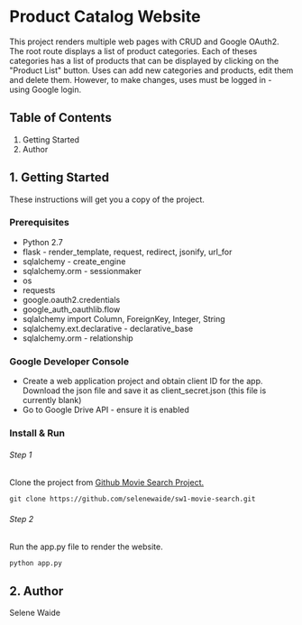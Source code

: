 # Product Catalog Website

This project renders multiple web pages with CRUD and Google OAuth2. The root route displays a list of product categories. Each of theses categories has a list of products that can be displayed by clicking on the "Product List" button. Uses can add new categories and products, edit them and delete them. However, to make changes, uses must be logged in - using Google login.

## Table of Contents
1. Getting Started
2. Author
 

## 1. Getting Started

These instructions will get you a copy of the project. 

### Prerequisites

* Python 2.7
* flask - render_template, request, redirect, jsonify, url_for
* sqlalchemy - create_engine
* sqlalchemy.orm - sessionmaker
* os
* requests
* google.oauth2.credentials
* google_auth_oauthlib.flow
* sqlalchemy import Column, ForeignKey, Integer, String
* sqlalchemy.ext.declarative - declarative_base
* sqlalchemy.orm - relationship


### Google Developer Console
* Create a web application project and obtain client ID for the app. Download the json file and save it as client_secret.json (this file is currently blank)
* Go to Google Drive API - ensure it is enabled 

### Install & Run

###### Step 1
Clone the project from [Github Movie Search Project.](https://github.com/selenewaide/sw1-movie-search.git)
```
git clone https://github.com/selenewaide/sw1-movie-search.git
```

###### Step 2
Run the app.py file to render the website.
```
python app.py
```


## 2. Author

Selene Waide


